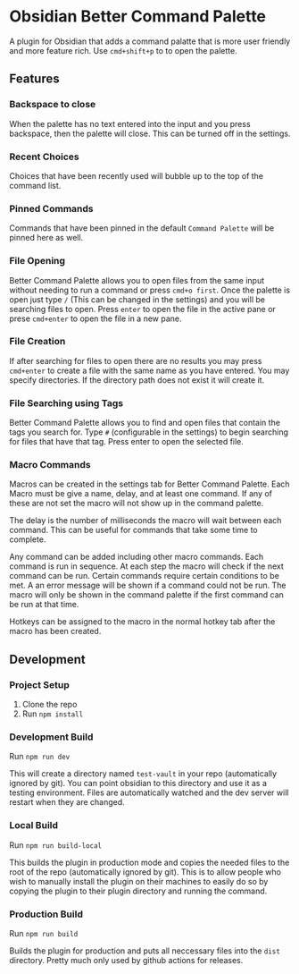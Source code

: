 # Obsidian Better Command Palette
A plugin for Obsidian that adds a command palatte that is more user friendly and more feature rich. Use `cmd+shift+p` to to open the palette.

## Features
### Backspace to close
When the palette has no text entered into the input and you press backspace, then the palette will close. This can be turned off in the settings.

### Recent Choices
Choices that have been recently used will bubble up to the top of the command list.

### Pinned Commands
Commands that have been pinned in the default `Command Palette` will be pinned here as well.

### File Opening
Better Command Palette allows you to open files from the same input without needing to run a command or press `cmd+o first`. Once the palette is open just type `/` (This can be changed in the settings) and you will be searching files to open. Press `enter` to open the file in the active pane or prese `cmd+enter` to open the file in a new pane.

### File Creation
If after searching for files to open there are no results you may press `cmd+enter` to create a file with the same name as you have entered. You may specify directories. If the directory path does not exist it will create it.

### File Searching using Tags
Better Command Palette allows you to find and open files that contain the tags you search for.
Type `#` (configurable in the settings) to begin searching for files that have that tag. Press enter to open the selected file.

### Macro Commands
Macros can be created in the settings tab for Better Command Palette. Each Macro must be give a name, delay, and at least one command. If any of these are not set the macro will not show up in the command palette.

The delay is the number of milliseconds the macro will wait between each command. This can be useful for commands that take some time to complete.

Any command can be added including other macro commands. Each command is run in sequence. At each step the macro will check if the next command can be run. Certain commands require certain conditions to be met. A an error message will be shown if a command could not be run. The macro will only be shown in the command palette if the first command can be run at that time.

Hotkeys can be assigned to the macro in the normal hotkey tab after the macro has been created.

## Development
### Project Setup
1. Clone the repo
2. Run `npm install`

### Development Build
Run `npm run dev`

This will create a directory named `test-vault` in your repo (automatically ignored by git). You can point obsidian to this directory and use it as a testing environment. Files are automatically watched and the dev server will restart when they are changed.

### Local Build
Run `npm run build-local`

This builds the plugin in production mode and copies the needed files to the root of the repo (automatically ignored by git). This is to allow people who wish to manually install the plugin on their machines to easily do so by copying the plugin to their plugin directory and running the command.

### Production Build
Run `npm run build`

Builds the plugin for production and puts all neccessary files into the `dist` directory. Pretty much only used by github actions for releases.